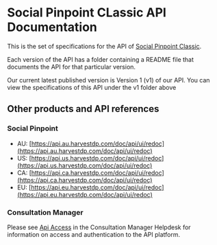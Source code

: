 # Social Pinpoint CLassic API Documentation
This is the set of specifications for the API of [Social Pinpoint Classic](http://www.socialpinpoint.com). 

Each version of the API has a folder containing a README file that documents the API for that particular version.

Our current latest published version is Version 1 (v1) of our API. You can view the specifications of this API under the
v1 folder above


## Other products and API references

### Social Pinpoint
* AU: [https://api.au.harvestdp.com/doc/api/ui/redoc](https://api.au.harvestdp.com/doc/api/ui/redoc)
* US: [https://api.us.harvestdp.com/doc/api/ui/redoc](https://api.us.harvestdp.com/doc/api/ui/redoc)
* CA: [https://api.ca.harvestdp.com/doc/api/ui/redoc](https://api.ca.harvestdp.com/doc/api/ui/redoc)
* EU: [https://api.eu.harvestdp.com/doc/api/ui/redoc](https://api.eu.harvestdp.com/doc/api/ui/redoc)


### Consultation Manager
Please see [Api Access](https://help.consultationmanager.com/migration/api-access-consultation-manager-help-center) in the Consultation Manager Helpdesk for information on access and authentication to the API platform.

